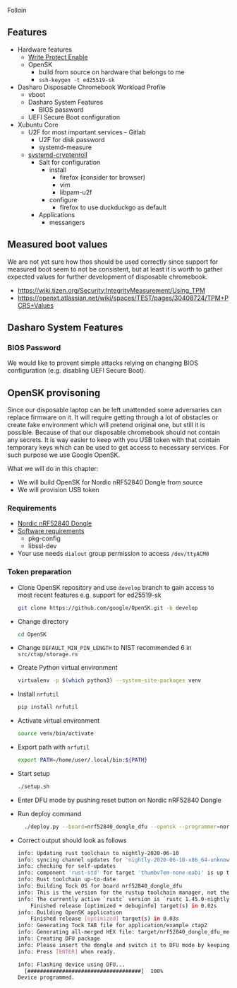 
Folloin

## Features

* Hardware features
	* [Write Protect Enable]()
	* OpenSK
		- build from source on hardware that belongs to me
		- `ssh-keygen -t ed25519-sk`
* Dasharo Disposable Chromebook Workload Profile
	* vboot
	* Dasharo System Features
	    - BIOS password
	* UEFI Secure Boot configuration
* Xubuntu Core
  * U2F for most important services
		- Gitlab
	* U2F for disk password
	* systemd-measure
  * [systemd-cryptenroll](https://man7.org/linux/man-pages/man1/systemd-cryptenroll.1.html)
	* Salt for configuration
		- install
			- firefox (consider tor browser)
			- vim
			- libpam-u2f
		- configure
			- firefox to use duckduckgo as default
	* Applications
	  - messangers

## Measured boot values

We are not yet sure how thos should be used correctly since support for
measured boot seem to not be consistent, but at least it is worth to gather
expected values for further development of disposable chromebook.

- https://wiki.tizen.org/Security:IntegrityMeasurement/Using_TPM
- https://openxt.atlassian.net/wiki/spaces/TEST/pages/30408724/TPM+PCRS+Values

## Dasharo System Features

### BIOS Password

We would like to provent simple attacks relying on changing BIOS configuration
(e.g. disabling UEFI Secure Boot).

## OpenSK provisoning

Since our disposable laptop can be left unattended some adversaries can replace
firmware on it. It will require getting through a lot of obstacles or create
fake environment which will pretend original one, but still it is possible.
Because of that our disposable chromebook should not contain any secrets. It is
way easier to keep with you USB token with that contain temporary keys which
can be used to get access to necessary services. For such purpose we use Google
OpenSK.

What we will do in this chapter:
* We will build OpenSK for Nordic nRF52840 Dongle from source
* We will provision USB token

### Requirements

* [Nordic nRF52840 Dongle](https://github.com/google/OpenSK/blob/stable/docs/boards/nrf52840_dongle.md)
* [Software requirements](https://github.com/google/OpenSK/blob/stable/docs/install.md#software-requirements)
	- pkg-config
  - libssl-dev
* Your use needs `dialout` group permission to access `/dev/ttyACM0`


### Token preparation

* Clone OpenSK repository and use `develop` branch to gain access to most
  recent features e.g. support for ed25519-sk

  ```bash
  git clone https://github.com/google/OpenSK.git -b develop
  ```

* Change directory

  ```bash
  cd OpenSK
  ```

* Change `DEFAULT_MIN_PIN_LENGTH` to NIST recommended 6 in `src/ctap/storage.rs`

* Create Python virtual environment

  ```bash
  virtualenv -p $(which python3) --system-site-packages venv
  ```

* Install `nrfutil`

  ```bash
  pip install nrfutil
  ```

* Activate virtual environment

  ```bash
  source venv/bin/activate
  ```

* Export path with `nrfutil`

  ```bash
  export PATH=/home/user/.local/bin:${PATH}
  ```

* Start setup

  ```bash
  ./setup.sh
  ```

* Enter DFU mode by pushing reset button on Nordic nRF52840 Dongle
* Run deploy command

  ```bash
	./deploy.py --board=nrf52840_dongle_dfu --opensk --programmer=nordicdfu --ed25519 --lock-device
  ```

* Correct output should look as follows

  ```bash
  info: Updating rust toolchain to nightly-2020-06-10
  info: syncing channel updates for 'nightly-2020-06-10-x86_64-unknown-linux-gnu'
  info: checking for self-updates
  info: component 'rust-std' for target 'thumbv7em-none-eabi' is up to date
  info: Rust toolchain up-to-date
  info: Building Tock OS for board nrf52840_dongle_dfu
  info: This is the version for the rustup toolchain manager, not the rustc compiler.
  info: The currently active `rustc` version is `rustc 1.45.0-nightly (fe10f1a49 2020-06-02)`
      Finished release [optimized + debuginfo] target(s) in 0.02s
  info: Building OpenSK application
      Finished release [optimized] target(s) in 0.03s
  info: Generating Tock TAB file for application/example ctap2
  info: Generating all-merged HEX file: target/nrf52840_dongle_dfu_merged.hex
  info: Creating DFU package
  info: Please insert the dongle and switch it to DFU mode by keeping the button pressed while inserting...
  info: Press [ENTER] when ready.
  
  info: Flashing device using DFU...
    [####################################]  100%          
  Device programmed.
  ```

